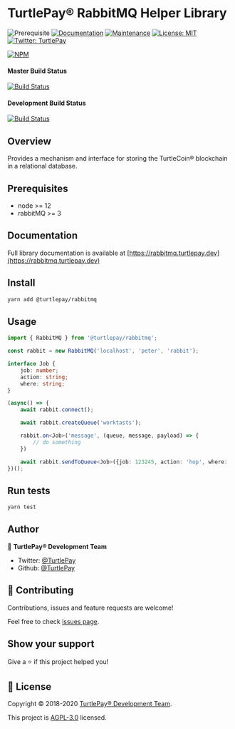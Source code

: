 # TurtlePay® RabbitMQ Helper Library

![Prerequisite](https://img.shields.io/badge/node-%3E%3D12-blue.svg) [![Documentation](https://img.shields.io/badge/documentation-yes-brightgreen.svg)](https://github.com/TurtlePay/rabbitmq#readme) [![Maintenance](https://img.shields.io/badge/Maintained%3F-yes-green.svg)](https://github.com/TurtlePay/rabbitmq/graphs/commit-activity) [![License: MIT](https://img.shields.io/badge/License-MIT-yellow.svg)](https://github.com/TurtlePay/rabbitmq/blob/master/LICENSE) [![Twitter: TurtlePay](https://img.shields.io/twitter/follow/TurtlePay.svg?style=social)](https://twitter.com/TurtlePay)

[![NPM](https://nodeico.herokuapp.com/@turtlepay/rabbitmq.svg)](https://npmjs.com/package/@turtlepay/rabbitmq)

#### Master Build Status
[![Build Status](https://github.com/turtlepay/rabbitmq/workflows/CI%20Build%20Tests/badge.svg?branch=master)](https://github.com/turtlepay/rabbitmq/actions)

#### Development Build Status
[![Build Status](https://github.com/turtlepay/rabbitmq/workflows/CI%20Build%20Tests/badge.svg?branch=development)](https://github.com/turtlepay/rabbitmq/actions)

## Overview

Provides a mechanism and interface for storing the TurtleCoin® blockchain in a relational database.

## Prerequisites

- node >= 12
- rabbitMQ >= 3

## Documentation

Full library documentation is available at [https://rabbitmq.turtlepay.dev](https://rabbitmq.turtlepay.dev)

## Install

```sh
yarn add @turtlepay/rabbitmq
```

## Usage

```typescript
import { RabbitMQ } from '@turtlepay/rabbitmq';

const rabbit = new RabbitMQ('localhost', 'peter', 'rabbit');

interface Job {
    job: number;
    action: string;
    where: string;
}

(async() => {
    await rabbit.connect();

    await rabbit.createQueue('worktasts');

    rabbit.on<Job>('message', (queue, message, payload) => {
        // do something
    })

    await rabbit.sendToQueue<Job>({job: 123245, action: 'hop', where: 'bunnytrail'});
})();
```

## Run tests

```sh
yarn test
```

## Author

👤 **TurtlePay® Development Team**

* Twitter: [@TurtlePay](https://twitter.com/TurtlePay)
* Github: [@TurtlePay](https://github.com/TurtlePay)

## 🤝 Contributing

Contributions, issues and feature requests are welcome!

Feel free to check [issues page](https://github.com/TurtlePay/rabbitmq/issues).

## Show your support

Give a ⭐️ if this project helped you!


## 📝 License

Copyright © 2018-2020 [TurtlePay® Development Team](https://github.com/TurtlePay).

This project is [AGPL-3.0](https://github.com/TurtlePay/rabbitmq/blob/master/LICENSE) licensed.
